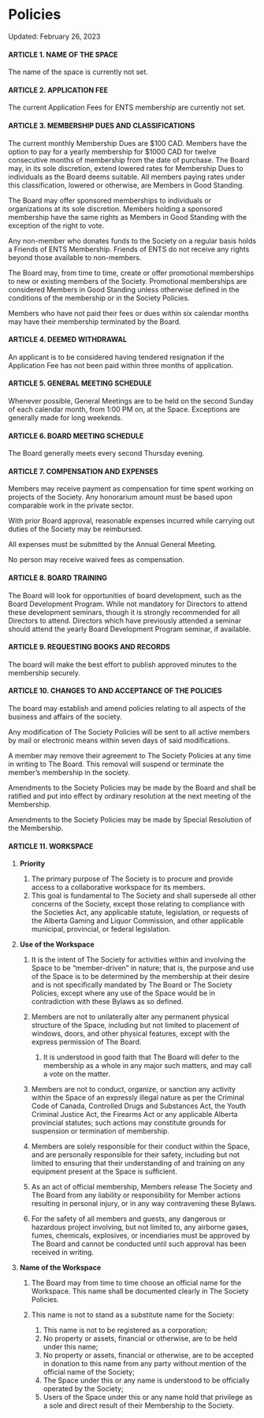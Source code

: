 # Policies

Updated: February 26, 2023

#### ARTICLE 1. NAME OF THE SPACE

The name of the space is currently not set.

#### ARTICLE 2. APPLICATION FEE

The current Application Fees for ENTS membership are currently not set.

#### ARTICLE 3. MEMBERSHIP DUES AND CLASSIFICATIONS

The current monthly Membership Dues are $100 CAD. Members have the option to pay for a yearly membership for $1000 CAD for twelve consecutive months of membership from the date of purchase. The Board may, in its sole discretion, extend lowered rates for Membership Dues to individuals as the Board deems suitable. All members paying rates under this classification, lowered or otherwise, are Members in Good Standing.

The Board may offer sponsored memberships to individuals or organizations at its sole discretion. Members holding a sponsored membership have the same rights as Members in Good Standing with the exception of the right to vote.

Any non-member who donates funds to the Society on a regular basis holds a Friends of ENTS Membership. Friends of ENTS do not receive any rights beyond those available to non-members.

The Board may, from time to time, create or offer promotional memberships to new or existing members of the Society. Promotional memberships are considered Members in Good Standing unless otherwise defined in the conditions of the membership or in the Society Policies.

Members who have not paid their fees or dues within six calendar months may have their membership terminated by the Board.

#### ARTICLE 4. DEEMED WITHDRAWAL

An applicant is to be considered having tendered resignation if the Application Fee has not been paid within three months of application.

#### ARTICLE 5. GENERAL MEETING SCHEDULE

Whenever possible, General Meetings are to be held on the second Sunday of each calendar month, from 1:00 PM on, at the Space. Exceptions are generally made for long weekends.

#### ARTICLE 6. BOARD MEETING SCHEDULE

The Board generally meets every second Thursday evening.

#### ARTICLE 7. COMPENSATION AND EXPENSES

Members may receive payment as compensation for time spent working on projects of the Society. Any honorarium amount must be based upon comparable work in the private sector.

With prior Board approval, reasonable expenses incurred while carrying out duties of the Society may be reimbursed.

All expenses must be submitted by the Annual General Meeting.

No person may receive waived fees as compensation.

#### ARTICLE 8. BOARD TRAINING

The Board will look for opportunities of board development, such as the Board Development Program. While not mandatory for Directors to attend these development seminars, though it is strongly recommended for all Directors to attend. Directors which have previously attended a seminar should attend the yearly Board Development Program seminar, if available.

#### ARTICLE 9. REQUESTING BOOKS AND RECORDS

The board will make the best effort to publish approved minutes to the membership securely.

#### ARTICLE 10. CHANGES TO AND ACCEPTANCE OF THE POLICIES

The board may establish and amend policies relating to all aspects of the business and affairs of the society.

Any modification of The Society Policies will be sent to all active members by mail or electronic means within seven days of said modifications.

A member may remove their agreement to The Society Policies at any time in writing to The Board. This removal will suspend or terminate the member’s membership in the society.

Amendments to the Society Policies may be made by the Board and shall be ratified and put into effect by ordinary resolution at the next meeting of the Membership.

Amendments to the Society Policies may be made by Special Resolution of the Membership.

#### ARTICLE 11. WORKSPACE
1. **Priority**

    1. The primary purpose of The Society is to procure and provide access to a collaborative workspace for its members.
    2. This goal is fundamental to The Society and shall supersede all other concerns of the Society, except those relating to compliance with the Societies Act, any applicable statute, legislation, or requests of the Alberta Gaming and Liquor Commission, and other applicable municipal, provincial, or federal legislation.

2. **Use of the Workspace**

    1. It is the intent of The Society for activities within and involving the Space to be “member-driven” in nature; that is, the purpose and use of the Space is to be determined by the membership at their desire and is not specifically mandated by The Board or The Society Policies, except where any use of the Space would be in contradiction with these Bylaws as so defined.
    2. Members are not to unilaterally alter any permanent physical structure of the Space, including but not limited to placement of windows, doors, and other physical features, except with the express permission of The Board.

        1. It is understood in good faith that The Board will defer to the membership as a whole in any major such matters, and may call a vote on the matter.

    3. Members are not to conduct, organize, or sanction any activity within the Space of an expressly illegal nature as per the Criminal Code of Canada, Controlled Drugs and Substances Act, the Youth Criminal Justice Act, the Firearms Act or any applicable Alberta provincial statutes; such actions may constitute grounds for suspension or termination of membership.
    4. Members are solely responsible for their conduct within the Space, and are personally responsible for their safety, including but not limited to ensuring that their understanding of and training on any equipment present at the Space is sufficient.
    5. As an act of official membership, Members release The Society and The Board from any liability or responsibility for Member actions resulting in personal injury, or in any way contravening these Bylaws.
    6. For the safety of all members and guests, any dangerous or hazardous project involving, but not limited to, any airborne gases, fumes, chemicals, explosives, or incendiaries must be approved by The Board and cannot be conducted until such approval has been received in writing.

4. **Name of the Workspace**

    1. The Board may from time to time choose an official name for the Workspace. This name shall be documented clearly in The Society Policies.
    2. This name is not to stand as a substitute name for the Society:

        1. This name is not to be registered as a corporation;
        2. No property or assets, financial or otherwise, are to be held under this name;
        3. No property or assets, financial or otherwise, are to be accepted in donation to this name from any party without mention of the official name of the Society;
        4. The Space under this or any name is understood to be officially operated by the Society;
        5. Users of the Space under this or any name hold that privilege as a sole and direct result of their Membership to the Society.
